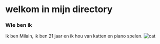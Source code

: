 # welkom in mijn directory


### Wie ben ik
Ik ben Milain, ik ben 21 jaar en ik hou van katten en piano spelen.
![cat](https://avatars2.githubusercontent.com/u/32010930?s=460&v=4 "katten zijn cool")

